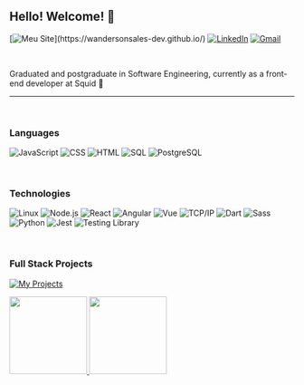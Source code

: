 ## **Hello! Welcome!** 🚀️

[![Meu Site](https://img.shields.io/badge/-🧬%20My%20Website-000?)](https://wandersonsales-dev.github.io/)
[![LinkedIn](https://img.shields.io/badge/LinkedIn-35495E?&logo=Linkedin&color=0e76a8)](https://www.linkedin.com/in/wandersonsales/)
[![Gmail](https://img.shields.io/badge/Gmail-35495E?&logo=Gmail&color=FFF)](mailto:wandersonsales.dev@gmail.com)

<br/>

Graduated and postgraduate in Software Engineering, currently as a front-end developer at Squid 🚀

---

<br/>

### **Languages**

![JavaScript](https://img.shields.io/badge/JavaScript-35495E?&logo=Javascript&color=black)
![CSS](https://img.shields.io/badge/CSS-35495E?&logo=CSS3&color=black)
![HTML](https://img.shields.io/badge/HTML-35495E?&logo=HTML5&color=black)
![SQL](https://img.shields.io/badge/SQL-35495E?&logo=MySQL&color=black)
![PostgreSQL](https://img.shields.io/badge/PostgreSQL-35495E?&logo=PostgreSQL&color=black)

<br/>

### **Technologies**

![Linux](https://img.shields.io/badge/-Linux-000?&logo=Linux&logoColor=FCC624)
![Node.js](https://img.shields.io/badge/-Node.js-000?&logo=node.js)
![React](https://img.shields.io/badge/-React-000?&logo=React)
![Angular](https://img.shields.io/badge/Angular-35495E?logo=angular&color=black&logoColor=red)
![Vue](https://img.shields.io/badge/Vue.js-35495E?&logo=Vue.js&color=black)
![TCP/IP](https://img.shields.io/badge/-TCP%2FIP-000?&logo=Cisco)
![Dart](https://img.shields.io/badge/Dart-35495E?&logo=Dart&color=black)
![Sass](https://img.shields.io/badge/Sass-35495E?&logo=Sass&color=black)
![Python](https://img.shields.io/badge/Python-35495E?&logo=Python&color=black)
![Jest](https://img.shields.io/badge/Jest-35495E?&logo=Jest&color=black)
![Testing Library](https://img.shields.io/badge/testing%20library-35495E?&logo=testing-library&color=black)

<br/>

### **Full Stack Projects**

[![My Projects](https://img.shields.io/badge/My_Projects-35495E?&logo=GitHub&color=black)](https://github.com/wandersonsales-dev?tab=repositories)


<a href="https://https://github.com/wandersonsales-dev/"><img height="137px" src="https://github-readme-stats.vercel.app/api?username=wandersonsales-dev&hide_title=false&hide_border=false&show_icons=true&include_all_commits=true&count_private=true&line_height=21&text_color=FFF&icon_color=00ecff&theme=chartreuse-dark" /> <!-- wi*quL3fcV --> <img height="137px" src="https://github-readme-stats.vercel.app/api/top-langs/?username=wandersonsales-dev&hide=html&hide_title=false&hide_border=false&layout=compact&langs_count=7&exclude_repo=comp426,Redventures-Movie-Quotes&text_color=FFF&icon_color=fff&theme=chartreuse-dark" /></a>
